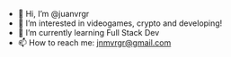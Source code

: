 - 👋 Hi, I’m @juanvrgr
- 👀 I’m interested in videogames, crypto and developing!
- 🌱 I’m currently learning Full Stack Dev
- 📫 How to reach me: jnmvrgr@gmail.com

<!---
juanvrgr/juanvrgr is a ✨ special ✨ repository because its `README.md` (this file) appears on your GitHub profile.
You can click the Preview link to take a look at your changes.
--->
